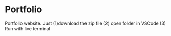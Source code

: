 # Portfolio
Portfolio website. Just (1)download the zip file (2) open folder in VSCode (3) Run with live terminal 
